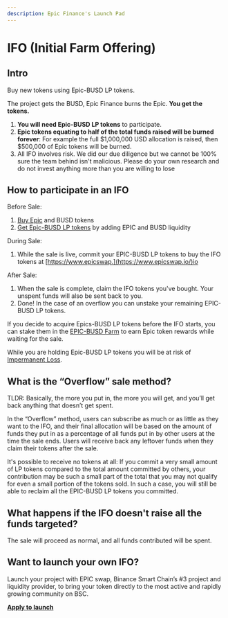 ```yaml
---
description: Epic Finance's Launch Pad
---
```


# IFO \(Initial Farm Offering\)

## Intro <a id="intro"></a>

Buy new tokens using Epic-BUSD LP tokens.

The project gets the BUSD, Epic Finance burns the Epic. **You get the tokens.**

1. **You will need Epic-BUSD LP tokens** to participate.
2. **Epic tokens equating to half of the total funds raised will be burned forever**: For example the full $1,000,000 USD allocation is raised, then $500,000 of Epic tokens will be burned.
3. All IFO involves risk. We did our due diligence but we cannot be 100% sure the team behind isn't malicious. Please do your own research and do not invest anything more than you are willing to lose

## **How to participate in an IFO** <a id="how-to-participate-in-an-ifo"></a>

Before Sale:

1. ​[Buy Epic](https://exchange.epicswap.io/#/swap) and BUSD tokens
2. ​[Get Epic-BUSD LP tokens](https://exchange.epicswap.io/#/pool) by adding EPIC and BUSD liquidity

During Sale:

1. While the sale is live, commit your EPIC-BUSD LP tokens to buy the IFO tokens at [https://www.epicswap.](https://www.epicswap.io/)io​

After Sale:

1. When the sale is complete, claim the IFO tokens you've bought. Your unspent funds will also be sent back to you.
2. Done! In the case of an overflow you can unstake your remaining EPIC-BUSD LP tokens.

If you decide to acquire Epics-BUSD LP tokens before the IFO starts, you can stake them in the [EPIC-BUSD Farm](https://www.epicswap.io/code) to earn Epic token rewards while waiting for the sale.

While you are holding Epic-BUSD LP tokens you will be at risk of [Impermanent Loss](https://academy.binance.com/en/articles/impermanent-loss-explained).

## **What is the “Overflow” sale method?** <a id="overflow"></a>

TLDR: Basically, the more you put in, the more you will get, and you’ll get back anything that doesn’t get spent.

In the “Overflow” method, users can subscribe as much or as little as they want to the IFO, and their final allocation will be based on the amount of funds they put in as a percentage of all funds put in by other users at the time the sale ends. Users will receive back any leftover funds when they claim their tokens after the sale.

It's possible to receive no tokens at all: If you commit a very small amount of LP tokens compared to the total amount committed by others, your contribution may be such a small part of the total that you may not qualify for even a small portion of the tokens sold. In such a case, you will still be able to reclaim all the EPIC-BUSD LP tokens you committed.

## What happens if the IFO doesn't raise all the funds targeted? <a id="what-happens-if-the-ifo-doesnt-raise-all-the-funds-targeted"></a>

The sale will proceed as normal, and all funds contributed will be spent.

## Want to launch your own IFO? <a id="want-to-launch-your-own-ifo"></a>

Launch your project with EPIC swap, Binance Smart Chain’s \#3 project and liquidity provider, to bring your token directly to the most active and rapidly growing community on BSC.

**​**[**Apply to launch**](https://docs.google.com/forms/d/e/)​
